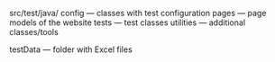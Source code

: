 src/test/java/
config — classes with test configuration
pages — page models of the website
tests — test classes
utilities — additional classes/tools

testData — folder with Excel files

